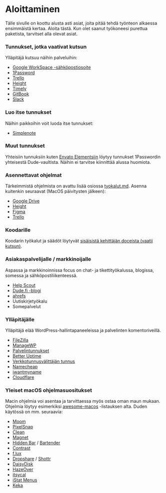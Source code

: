 # Aloittaminen

Tälle sivulle on koottu alusta asti asiat, joita pitää tehdä työnteon alkaessa ensimmäistä kertaa. Aloita tästä. Kun olet saanut työkoneesi purettua paketista, tarvitset alla olevat asiat.

### Tunnukset, jotka vaativat kutsun

Ylläpitäjä kutsuu näihin palveluihin:

* [Google WorkSpace -sähköpostiosoite](https://admin.google.com/)
* [1Password](https://www.1password.com/)
* [Trello](https://www.trello.com/)
* [Height](https://height.app)
* [Timely](https://timelyapp.com)
* [GitBook](https://app.gitbook.com/)
* [Slack](https://dudet.slack.com/)

### Luo itse tunnukset

Näihin paikkoihin voit luoda itse tunnukset:

* [Simplenote](https://simplenote.com/)

### Muut tunnukset

Yhteisiin tunnuksiin kuten [Envato Elementsiin](https://elements.envato.com/) löytyy tunnukset 1Passwordin yhteisestä Dude-vaultista. Näihin ei tarvitse kiinnittää alussa huomiota.

### Asennettavat ohjelmat

Tärkeimmistä ohjelmista on avattu lisää osiossa [tyokalut.md](tyokalut.md "mention"). Asenna kuitenkin seuraavat (MacOS päivitysten jälkeen):

* [Google Drive](https://support.google.com/drive/answer/7329379?sjid=6647561413202587078-EU\&hl=fi)
* [Height](https://height.app)
* [Figma](https://www.figma.com/)
* [Trello](https://trello.com/fi/platforms)

### Koodarille

Koodarin työkalut ja säädöt löytyvät [sisäisistä kehittäjän doceista (vaatii kutsun)](https://app.gitbook.com/s/VVikkYgIZ9miBzwYDCYh/getting-started/first-day-at-work).

### Asiakaspalvelijalle / markkinoijalle

Aspassa ja markkinoinnissa focus on chat- ja tikettityökalussa, blogissa, somessa ja sähköpostiliikenteessä.

* [Help Scout](https://www.helpscout.com/)
* [Dude.fi -blogi](https://www.dude.fi/blogi)
* [ahrefs](https://ahrefs.com/)
* Uutiskirjetyökalu
* Somepalvelut

### Ylläpitäjälle

Ylläpitäjä elää WordPress-hallintapaneeleissa ja palvelinten komentoriveillä.

* [FileZilla](https://filezilla-project.org/)
* [ManageWP](https://orion.managewp.com/dashboard/)
* [Palvelintunnukset](https://handbook.dude.fi/palvelimet)
* [Better Uptime](https://status.dude.fi/)
* [Verkkotunnusvälittäjän tunnus](https://registry.domain.fi/s/)
* [Namecheap](https://www.namecheap.com/)
* [iwantmyname](https://iwantmyname.com/)
* [Cloudflare](https://www.cloudflare.com/)

### Yleiset macOS ohjelmasuositukset

Macin ohjelmia voi asentaa ja tarvittaessa myös ostaa oman maun mukaan. Ohjelmia löytyy esimerkiksi [awesome-macos](https://github.com/jaywcjlove/awesome-mac) -listauksen alta. Duden käytössä on mm. seuraavia:

* [Moom](https://manytricks.com/moom/)
* [PixelSnap](https://getpixelsnap.com/)
* [Clean](https://rinik.net/clean/)
* [Magnet](https://magnet.crowdcafe.com/)
* [Hidden Bar](https://github.com/dwarvesf/hidden) / [Bartender](https://www.macbartender.com/)
* [Contrast](https://usecontrast.com/)
* [f.lux](https://justgetflux.com/)
* [Dropshare](https://dropshare.app/) / [Shottr](https://shottr.cc/)
* [DaisyDisk](https://daisydiskapp.com/)
* [HazeOver](https://hazeover.com/)
* [itsycal](https://www.mowglii.com/itsycal/)
* [iStat Menus](https://bjango.com/mac/istatmenus/)
* [Keka](https://www.keka.io/en/)
